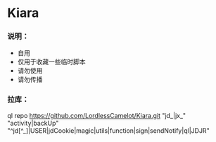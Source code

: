 # Kiara
### 说明：
* 自用
* 仅用于收藏一些临时脚本
* 请勿使用
* 请勿传播

### 拉库：  
ql repo https://github.com/LordlessCamelot/Kiara.git "jd_|jx_" "activity|backUp" "^jd[^_]|USER|jdCookie|magic|utils|function|sign|sendNotify|ql|JDJR"
